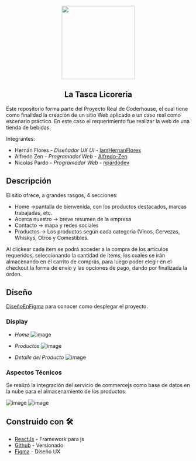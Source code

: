 
<p align="center">    
  <img align="center" src="https://user-images.githubusercontent.com/83429848/128268101-b1e714b3-4e9f-4503-9a5e-a4be40fdb611.png" data-canonical-src="https://user-images.githubusercontent.com/83429848/128268101-b1e714b3-4e9f-4503-9a5e-a4be40fdb611.png" width="200" height="200" />
  <h2 align="center">La Tasca Licoreria</h2>
</p>

Este repositorio forma parte del Proyecto Real de Coderhouse, el cual tiene como finalidad la creación de un sitio Web aplicado a un caso real como escenario práctico. En este caso el requerimiento fue realizar la web de una tienda de bebidas.

Integrantes:

* Hernán Flores - *Diseñador UX UI* - [IamHernanFlores](https://github.com/IamHernanFlores)
* Alfredo Zen - *Programador Web* - [Alfredo-Zen](#https://github.com/Alfredo-Zen)
* Nicolas Pardo - *Programador Web* - [npardodev](#https://github.com/npardodev/)

## Descripción

El sitio ofrece, a grandes rasgos, 4 secciones:
* Home ->pantalla de bienvenida, con los productos destacados, marcas trabajadas, etc.
* Acerca nuestro -> breve resumen de la empresa
* Contacto -> mapa y redes sociales
* Productos -> Los productos según cada categoria (Vinos, Cervezas, Whiskys, Otros y Comestibles.

Al clickear cada item se podrá acceder a la compra de los artículos requeridos, seleccionando la cantidad de items, los cuales se irán almacenando en el carrito de compras, para luego poder elegir en el checkout la forma de envío y las opciones de pago, dando por finalizada la órden. 


## Diseño

[DiseñoEnFigma](https://www.figma.com/file/1uPE8LdQxyHEMDYL1UzaUY/Proyecto-Coder-1-UX-UI-Licorer%C3%ADa-La-Tasca?node-id=0%3A1) para conocer como desplegar el proyecto.


### Display

* *Home*
![image](https://user-images.githubusercontent.com/83429848/128265653-f9af00de-f20e-4c70-82ad-0fc5bae06fc1.png)

* *Productos*
![image](https://user-images.githubusercontent.com/83429848/128265744-7df8ef3a-e614-4bb5-b5b8-81bb27ca093f.png)

* *Detalle del Producto*
![image](https://user-images.githubusercontent.com/83429848/128265819-08a69003-312f-461d-b0d6-f32478372960.png)


### Aspectos Técnicos

Se realizó la integración del servicio de commercejs como  base de datos en la nube para el almacenamiento de los productos.

![image](https://user-images.githubusercontent.com/83429848/128266011-311c103b-ee76-45c1-8a66-f01373db2db9.png)
![image](https://user-images.githubusercontent.com/83429848/128266100-8f59834d-c7fd-4b6e-a921-03a54e3022ad.png)

## Construido con 🛠️

* [ReactJs](https://reactjs.org/) - Framework para js
* [Github](https://github.org/) - Versionado
* [Figma](https://www.figma.com/) - Diseño UX


